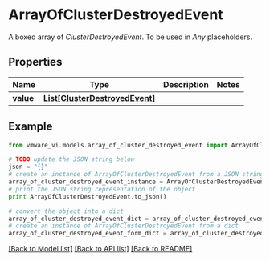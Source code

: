 # ArrayOfClusterDestroyedEvent

A boxed array of *ClusterDestroyedEvent*. To be used in *Any* placeholders. 

## Properties
Name | Type | Description | Notes
------------ | ------------- | ------------- | -------------
**value** | [**List[ClusterDestroyedEvent]**](ClusterDestroyedEvent.md) |  | 

## Example

```python
from vmware_vi.models.array_of_cluster_destroyed_event import ArrayOfClusterDestroyedEvent

# TODO update the JSON string below
json = "{}"
# create an instance of ArrayOfClusterDestroyedEvent from a JSON string
array_of_cluster_destroyed_event_instance = ArrayOfClusterDestroyedEvent.from_json(json)
# print the JSON string representation of the object
print ArrayOfClusterDestroyedEvent.to_json()

# convert the object into a dict
array_of_cluster_destroyed_event_dict = array_of_cluster_destroyed_event_instance.to_dict()
# create an instance of ArrayOfClusterDestroyedEvent from a dict
array_of_cluster_destroyed_event_form_dict = array_of_cluster_destroyed_event.from_dict(array_of_cluster_destroyed_event_dict)
```
[[Back to Model list]](../README.md#documentation-for-models) [[Back to API list]](../README.md#documentation-for-api-endpoints) [[Back to README]](../README.md)



